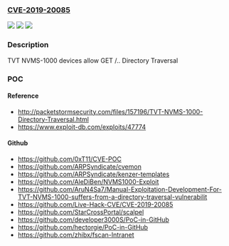 ### [CVE-2019-20085](https://cve.mitre.org/cgi-bin/cvename.cgi?name=CVE-2019-20085)
![](https://img.shields.io/static/v1?label=Product&message=n%2Fa&color=blue)
![](https://img.shields.io/static/v1?label=Version&message=n%2Fa&color=blue)
![](https://img.shields.io/static/v1?label=Vulnerability&message=n%2Fa&color=brighgreen)

### Description

TVT NVMS-1000 devices allow GET /.. Directory Traversal

### POC

#### Reference
- http://packetstormsecurity.com/files/157196/TVT-NVMS-1000-Directory-Traversal.html
- https://www.exploit-db.com/exploits/47774

#### Github
- https://github.com/0xT11/CVE-POC
- https://github.com/ARPSyndicate/cvemon
- https://github.com/ARPSyndicate/kenzer-templates
- https://github.com/AleDiBen/NVMS1000-Exploit
- https://github.com/AruN4Sa7/Manual-Exploitation-Development-For-TVT-NVMS-1000-suffers-from-a-directory-traversal-vulnerabilit
- https://github.com/Live-Hack-CVE/CVE-2019-20085
- https://github.com/StarCrossPortal/scalpel
- https://github.com/developer3000S/PoC-in-GitHub
- https://github.com/hectorgie/PoC-in-GitHub
- https://github.com/zhibx/fscan-Intranet

